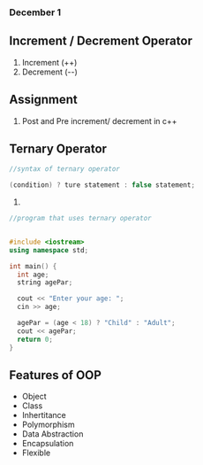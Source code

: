### December 1

Increment / Decrement Operator
-

1. Increment (++)
1. Decrement (--)


Assignment
-

1. Post and Pre increment/ decrement in c++

Ternary Operator
-

```cpp
//syntax of ternary operator

(condition) ? ture statement : false statement;
```

1. 
```cpp
//program that uses ternary operator


#include <iostream>
using namespace std;

int main() {
  int age;
  string agePar;

  cout << "Enter your age: ";
  cin >> age;

  agePar = (age < 18) ? "Child" : "Adult";
  cout << agePar;
  return 0;
}
```


Features of OOP
-

- Object
- Class
- Inhertitance
- Polymorphism
- Data Abstraction
- Encapsulation
- Flexible
